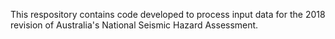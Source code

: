This respository contains code developed to process input data for the 2018 revision of Australia's National Seismic Hazard Assessment. 